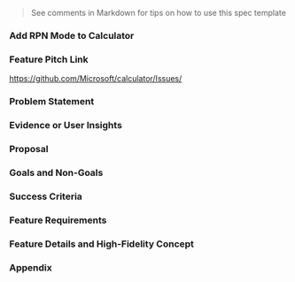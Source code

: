 > See comments in Markdown for tips on how to use this spec template
### Add RPN Mode to Calculator 
<!-- Update with a concise title describing your feature. -->

### Feature Pitch Link
https://github.com/Microsoft/calculator/Issues/<issueNum>
<!--
Update this to reference the approved feature pitch, as that is where ongoing discussion will occur.
-->

### Problem Statement
<!--
What problem are we trying to solve? Who"s the target audience? Is there a customer need or pain
point we need to remedy? Is there a business goal or metric we are trying to improve? Do we have a
hypothesis we want to prove or disprove?
-->

### Evidence or User Insights
<!--
Why should we do this? Potential sources of data: Feedback Hub, other GitHub issues, other anecdotes
from listening to customers in person or online, request from another team, telemetry data,
user research, market or competitive research.
-->

### Proposal
<!--
How will the solution/feature help us solve the problem?
How will it meet the target audience"s needs? If there are business goals or metrics,
how does this improve them?
-->

### Goals and Non-Goals
<!--
Goals:
What do you want to accomplish with this idea? These are not feature requirements,
but rather broad goals you are trying to accomplish.
-->

<!--
Non-Goals:
What do you want to accomplish with this idea? These are not feature requirements,
but rather broad goals you are trying to accomplish. -->

### Success Criteria
<!--
How do we measure if things are successful?
What"s the metric/KPI to track? Include proposed success metrics here.
-->

### Feature Requirements
<!--
Specific feature requirements or user scenarios.
These typically starts with statements like "User can" or "API supports".
Leave details for next section.
-->

### Feature Details and High-Fidelity Concept
<!--
Show a detailed look at the experience. Make sure you cover all possible flows.
Include any alternative designs that were considered. Call out if strings being used are proposed
or final. Don't forget about edge and error cases. Keep in mind compliance and other quality
considerations. This should take the form of polished design comps and/or screenshots combined
with textual descriptions.
-->

### Appendix
<!--
Phases:
  For larger projects, it may be useful to break the plan into phases (e.g., crawl, walk, run).
  If applicable, detail that plan here.

Risks and Open Issues:
  Call out any open issues, if applicable. Waht's left to solve or agree on?

Resources:
  Include links to any additional documentation or resources, if applicable.
-->


<!-- REMEMBER: Rename this to README.md before sending out your PR. -->
